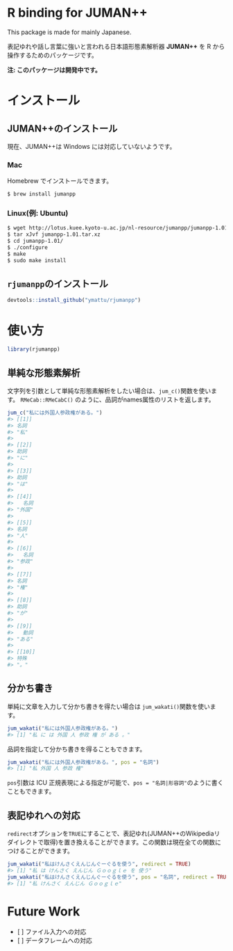 
<!-- README.md is generated from README.Rmd. Please edit that file -->
R binding for JUMAN++
=====================

This package is made for mainly Japanese.

表記ゆれや話し言葉に強いと言われる日本語形態素解析器 **JUMAN++** を R から操作するためのパッケージです。

**注: このパッケージは開発中です。**

インストール
============

JUMAN++のインストール
---------------------

現在、JUMAN++は Windows には対応していないようです。

### Mac

Homebrew でインストールできます。

``` sh
$ brew install jumanpp
```

### Linux(例: Ubuntu)

``` sh
$ wget http://lotus.kuee.kyoto-u.ac.jp/nl-resource/jumanpp/jumanpp-1.01.tar.xz
$ tar xJvf jumanpp-1.01.tar.xz
$ cd jumanpp-1.01/
$ ./configure
$ make
$ sudo make install
```

`rjumanpp`のインストール
------------------------

``` r
devtools::install_github("ymattu/rjumanpp")
```

使い方
======

``` r
library(rjumanpp)
```

単純な形態素解析
----------------

文字列を引数として単純な形態素解析をしたい場合は、`jum_c()`関数を使います。 `RMeCab::RMeCabC()` のように、品詞がnames属性のリストを返します。

``` r
jum_c("私には外国人参政権がある。")
#> [[1]]
#> 名詞 
#> "私" 
#> 
#> [[2]]
#> 助詞 
#> "に" 
#> 
#> [[3]]
#> 助詞 
#> "は" 
#> 
#> [[4]]
#>   名詞 
#> "外国" 
#> 
#> [[5]]
#> 名詞 
#> "人" 
#> 
#> [[6]]
#>   名詞 
#> "参政" 
#> 
#> [[7]]
#> 名詞 
#> "権" 
#> 
#> [[8]]
#> 助詞 
#> "が" 
#> 
#> [[9]]
#>   動詞 
#> "ある" 
#> 
#> [[10]]
#> 特殊 
#> "。"
```

分かち書き
----------

単純に文章を入力して分かち書きを得たい場合は `jum_wakati()`関数を使います。

``` r
jum_wakati("私には外国人参政権がある。")
#> [1] "私 に は 外国 人 参政 権 が ある 。"
```

品詞を指定して分かち書きを得ることもできます。

``` r
jum_wakati("私には外国人参政権がある。", pos = "名詞")
#> [1] "私 外国 人 参政 権"
```

`pos`引数は ICU 正規表現による指定が可能で、`pos = "名詞|形容詞"`のように書くこともできます。

表記ゆれへの対応
----------------

`redirect`オプションを`TRUE`にすることで、表記ゆれ(JUMAN++のWikipediaリダイレクトで取得)を置き換えることができます。この関数は現在全ての関数につけることができます。

``` r
jum_wakati("私はけんさくえんじんぐーぐるを使う", redirect = TRUE)
#> [1] "私 は けんさく えんじん Ｇｏｏｇｌｅ を 使う"
jum_wakati("私はけんさくえんじんぐーぐるを使う", pos = "名詞", redirect = TRUE)
#> [1] "私 けんさく えんじん Ｇｏｏｇｌｅ"
```

Future Work
===========

-   \[ \] ファイル入力への対応
-   \[ \] データフレームへの対応
